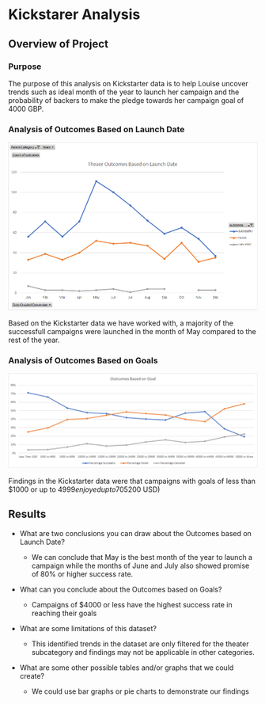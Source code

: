# Kickstarer Analysis

## Overview of Project

### Purpose
The purpose of this analysis on Kickstarter data is to help Louise uncover trends such as ideal month of the year to launch her campaign and the probability of backers to make the pledge towards her campaign goal of 4000 GBP.



### Analysis of Outcomes Based on Launch Date

![Theater_Outcome_vs_Launch](https://github.com/felixwong86/kickstarter-analysis/blob/main/Resources/Theater_Outcomes_vs_Launch.png)

Based on the Kickstarter data we have worked with, a majority of the successfull campaigns were launched in the month of May compared to the rest of the year. 

### Analysis of Outcomes Based on Goals

![Outcomes_Based_On_Goals](https://github.com/felixwong86/kickstarter-analysis/blob/main/Resources/Outcomes_vs_Goals.png)

Findings in the Kickstarter data were that campaigns with goals of less than $1000 or up to $4999 enjoyed up to 70% of reaching their goals whereas campaigns with higher values had a lower chance of finding enough backers. In Louise's case, she is expecting a low 50% success based on her campaign value of 4000 GBP (~$5200 USD)


## Results

- What are two conclusions you can draw about the Outcomes based on Launch Date?
  - We can conclude that May is the best month of the year to launch a campaign while the months of June and July also showed promise of 80% or higher success rate.

- What can you conclude about the Outcomes based on Goals?
  - Campaigns of $4000 or less have the highest success rate in reaching their goals

- What are some limitations of this dataset?
  - This identified trends in the dataset are only filtered for the theater subcategory and findings may not be applicable in other categories.

- What are some other possible tables and/or graphs that we could create?
  - We could use bar graphs or pie charts to demonstrate our findings

